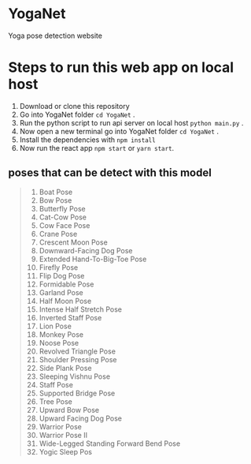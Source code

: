 # YogaNet
Yoga pose detection website
# Steps to run this web app on local host
1. Download or clone this repository 
1. Go into YogaNet folder `cd YogaNet` .
1. Run the python script to run api server on local host `python main.py` .
1. Now open a new terminal go into YogaNet folder `cd YogaNet` .
1. Install the dependencies with `npm install`
1. Now run the react app `npm start` or `yarn start`.

## poses that can be detect with this model
>1. Boat Pose
>1. Bow Pose
>1. Butterfly Pose
>1. Cat-Cow Pose
>1. Cow Face Pose
>1. Crane Pose
>1. Crescent Moon Pose
>1. Downward-Facing Dog Pose
>1. Extended Hand-To-Big-Toe Pose
>1. Firefly Pose
>1. Flip Dog Pose
>1. Formidable Pose
>1. Garland Pose
>1. Half Moon Pose
>1. Intense Half Stretch Pose
>1. Inverted Staff Pose
>1. Lion Pose
>1. Monkey Pose
>1. Noose Pose
>1. Revolved Triangle Pose
>1. Shoulder Pressing Pose
>1. Side Plank Pose
>1. Sleeping Vishnu Pose
>1. Staff Pose
>1. Supported Bridge Pose
>1. Tree Pose
>1. Upward Bow Pose
>1. Upward Facing Dog Pose
>1. Warrior Pose
>1. Warrior Pose II
>1. Wide-Legged Standing Forward Bend Pose
>1. Yogic Sleep Pos

